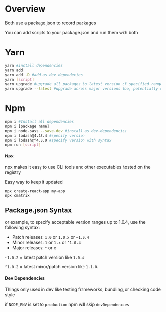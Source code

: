 # Overview

Both use a package.json to record packages 

You can add scripts to your package.json and run them with both

# Yarn

```bash
yarn #install dependencies
yarn add
yarn add -D #add as dev dependecies
yarn [script]
yarn upgrade #upgrade all packages to latest version of specified range
yarn upgrade --latest #upgrade across major versions too, potentially changing package.json
```

# Npm

```bash
npm i #Install all dependencies
npm i [package name]
npm i node-sass --save-dev #install as dev-dependencies
npm i lodash@4.17.4 #specify version
npm i lodash@^4.0.0 #specify version with syntax
npm run [script]
```

#### Npx

npx makes it easy to use CLI tools and other executables hosted on the registry

Easy way to keep it updated

```
npx create-react-app my-app
npx cmatrix
```

## Package.json Syntax

or example, to specify acceptable version ranges up to 1.0.4, use the following syntax:

- Patch releases: `1.0` or `1.0.x` or `~1.0.4`
- Minor releases: `1` or `1.x` or `^1.0.4`
- Major releases: `*` or `x`

`~1.0.2` = latest patch version like `1.0.4`

 `^1.0.2` = latest minor/patch version like `1.1.0`.

#### Dev Dependencies

Things only used in dev like testing frameworks, bundling, or checking code style

 if `NODE_ENV` is set to `production` npm will skip `devDependencies`